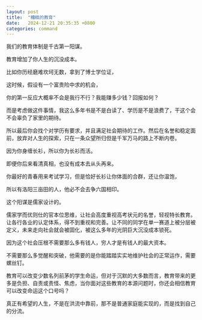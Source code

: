 ```yaml
---
layout: post
title:  "糟糕的教育"
date:   2024-12-21 20:35:35 +0800
categories: command
---
```


我们的教育体制是千古第一阳谋。

教育增加了你人生的沉没成本。

比如你历经磨难坎坷无数，拿到了博士学位证，

这时候，假设有一个富贵险中求的机会，

你的第一反应大概率不会是我行不行？我能赚多少钱？回报如何？

而是考虑做这件事情，我这么多年书是不是白读了、学历是不是浪费了，干这个会不会辜负了家里的期待。

所以最后你会找个对学历有要求，并且满足社会期待的工作。然后在名誉和稳定面前，放弃对人生的探索，只在一条众望所归但是千军万马的路上不断内卷。

因为你身缠长衫，所以你为长衫而活。

即便你后来看清真相，也没有成本去从头再来。

你最好的青春用来考试学习，但是恰好长衫让你体面的合群，还让你温饱，

所以有洛阳三亩田的人，他必不会去争六国相印。

这个阳谋是儒家设计的。

儒家学而优则仕的官本位思维，让社会高度重视高考状元的名誉，轻视特长教育。让各行各业的认定体系，得不到重视和完善。让不同的同学在单一赛道上被分层被定义，未来走向社会就会被固化，被这么多年的光阴巨大沉没成本锁死。

因为这个社会压根不需要那么多有钱人，穷人才是有钱人的最大资本。

不需要那么多觉醒和突破，他需要的是你能踏踏实实地维护社会的正常运作，需要螺丝钉。

教育可以改变少数名列前茅的学生命运，但对于沉默的大多数而言，教育带来的更多是负担、自责或责怪、焦虑，当你面对这些教育的本源问题时，你还会相信教育可以改变命运这个口号吗？

真正有希望的人生，不是在洪流中靠前，那不是普通家庭能实现的，而是找到自己的分流。

